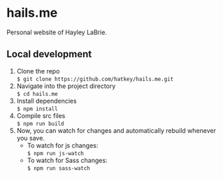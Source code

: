 # hails.me
Personal website of Hayley LaBrie.

## Local development
1. Clone the repo  
`$ git clone https://github.com/hatkey/hails.me.git`
2. Navigate into the project directory  
`$ cd hails.me`
3. Install dependencies  
`$ npm install`
4. Compile src files  
`$ npm run build`
5. Now, you can watch for changes and automatically rebuild whenever you save.
    - To watch for js changes:  
    `$ npm run js-watch`
    - To watch for Sass changes:  
    `$ npm run sass-watch`

